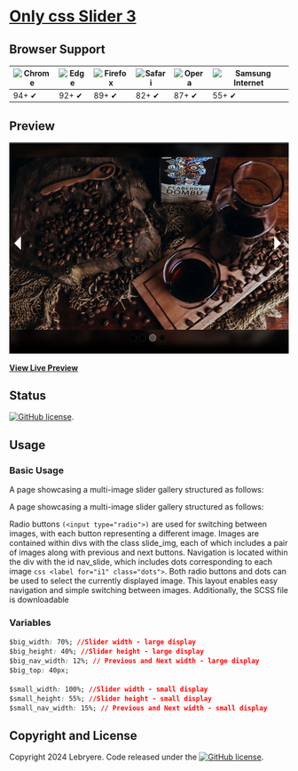 # [Only css Slider 3](https://lebryere.github.io/only-css-slider-3/)

## Browser Support

![Chrome](https://raw.githubusercontent.com/alrra/browser-logos/master/src/chrome/chrome_48x48.png) | ![Edge](https://raw.githubusercontent.com/alrra/browser-logos/master/src/edge/edge_48x48.png) | ![Firefox](https://raw.githubusercontent.com/alrra/browser-logos/master/src/firefox/firefox_48x48.png) | ![Safari](https://raw.githubusercontent.com/alrra/browser-logos/master/src/safari/safari_48x48.png) | ![Opera](https://raw.githubusercontent.com/alrra/browser-logos/master/src/opera/opera_48x48.png) | ![Samsung Internet](https://raw.githubusercontent.com/alrra/browser-logos/master/src/samsung-internet/samsung-internet_48x48.png)
--- | --- | --- | --- | --- | --- |
94+ ✔ | 92+ ✔ | 89+ ✔ | 82+ ✔ | 87+ ✔ | 55+ ✔ |

## Preview

[![Resume Preview](preview.png)](https://lebryere.github.io/only-css-slider-3/)

**[View Live Preview](https://lebryere.github.io/only-css-slider-3/)**

## Status

[![GitHub license](https://img.shields.io/badge/license-MIT-green?&style=plastic)](https://raw.githubusercontent.com/LeBryere/only-css-slider-3/master/LICENSE).

## Usage

### Basic Usage


A page showcasing a multi-image slider gallery structured as follows:

A page showcasing a multi-image slider gallery structured as follows:

Radio buttons ```(<input type="radio">)``` are used for switching between images, with each button representing a different image.
Images are contained within divs with the class slide_img, each of which includes a pair of images along with previous and next buttons.
Navigation is located within the div with the id nav_slide, which includes dots corresponding to each image ```css <label for="i1" class="dots">```.
Both radio buttons and dots can be used to select the currently displayed image.
This layout enables easy navigation and simple switching between images. Additionally, the SCSS file is downloadable

### Variables
```css
$big_width: 70%; //Slider width - large display
$big_height: 40%; //Slider height - large display
$big_nav_width: 12%; // Previous and Next width - large display
$big_top: 40px;

$small_width: 100%; //Slider width - small display
$small_height: 55%; //Slider height - small display
$small_nav_width: 15%; // Previous and Next width - small display
```

## Copyright and License

Copyright 2024 Lebryere. Code released under the [![GitHub license](https://img.shields.io/badge/license-MIT-green?&style=plastic)](https://raw.githubusercontent.com/LeBryere/only-css-slider-3/master/LICENSE).
